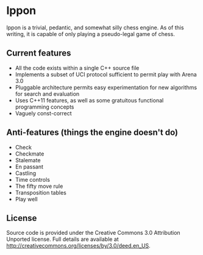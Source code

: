 Ippon
=====

Ippon is a trivial, pedantic, and somewhat silly chess
engine.  As of this writing, it is capable of only playing
a pseudo-legal game of chess. 

Current features
----------------

- All the code exists within a single C++ source file
- Implements a subset of UCI protocol sufficient to permit play 
  with Arena 3.0
- Pluggable architecture permits easy experimentation for 
  new algorithms for search and evaluation  
- Uses C++11 features, as well as some gratuitous functional
  programming concepts
- Vaguely const-correct

Anti-features (things the engine doesn't do)
--------------------------------------------

- Check
- Checkmate
- Stalemate
- En passant
- Castling
- Time controls
- The fifty move rule
- Transposition tables
- Play well

License
-------

Source code is provided under the Creative Commons 3.0 Attribution 
Unported license.  Full details are available at
<http://creativecommons.org/licenses/by/3.0/deed.en_US>.
